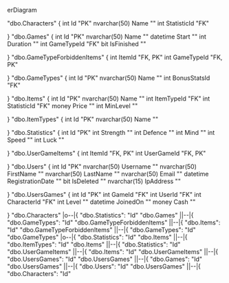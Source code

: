 erDiagram
      
"dbo.Characters" {
    int Id "PK"
          nvarchar(50) Name ""
          int StatisticId "FK"
          
}
"dbo.Games" {
    int Id "PK"
          nvarchar(50) Name ""
          datetime Start ""
          int Duration ""
          int GameTypeId "FK"
          bit IsFinished ""
          
}
"dbo.GameTypeForbiddenItems" {
    int ItemId "FK, PK"
          int GameTypeId "FK, PK"
          
}
"dbo.GameTypes" {
    int Id "PK"
          nvarchar(50) Name ""
          int BonusStatsId "FK"
          
}
"dbo.Items" {
    int Id "PK"
          nvarchar(50) Name ""
          int ItemTypeId "FK"
          int StatisticId "FK"
          money Price ""
          int MinLevel ""
          
}
"dbo.ItemTypes" {
    int Id "PK"
          nvarchar(50) Name ""
          
}
"dbo.Statistics" {
    int Id "PK"
          int Strength ""
          int Defence ""
          int Mind ""
          int Speed ""
          int Luck ""
          
}
"dbo.UserGameItems" {
    int ItemId "FK, PK"
          int UserGameId "FK, PK"
          
}
"dbo.Users" {
    int Id "PK"
          nvarchar(50) Username ""
          nvarchar(50) FirstName ""
          nvarchar(50) LastName ""
          nvarchar(50) Email ""
          datetime RegistrationDate ""
          bit IsDeleted ""
          nvarchar(15) IpAddress ""
          
}
"dbo.UsersGames" {
    int Id "PK"
          int GameId "FK"
          int UserId "FK"
          int CharacterId "FK"
          int Level ""
          datetime JoinedOn ""
          money Cash ""
          
}
      "dbo.Characters" |o--|{ "dbo.Statistics": "Id"
"dbo.Games" ||--|{ "dbo.GameTypes": "Id"
"dbo.GameTypeForbiddenItems" ||--|{ "dbo.Items": "Id"
"dbo.GameTypeForbiddenItems" ||--|{ "dbo.GameTypes": "Id"
"dbo.GameTypes" |o--|{ "dbo.Statistics": "Id"
"dbo.Items" ||--|{ "dbo.ItemTypes": "Id"
"dbo.Items" ||--|{ "dbo.Statistics": "Id"
"dbo.UserGameItems" ||--|{ "dbo.Items": "Id"
"dbo.UserGameItems" ||--|{ "dbo.UsersGames": "Id"
"dbo.UsersGames" ||--|{ "dbo.Games": "Id"
"dbo.UsersGames" ||--|{ "dbo.Users": "Id"
"dbo.UsersGames" ||--|{ "dbo.Characters": "Id"
